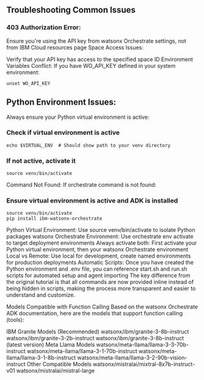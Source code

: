 ## Troubleshooting Common Issues
### 403 Authorization Error:

Ensure you're using the API key from watsonx Orchestrate settings, not from IBM Cloud resources page
Space Access Issues:

Verify that your API key has access to the specified space ID
Environment Variables Conflict:
If you have WO_API_KEY defined in your system environment:
```
unset WO_API_KEY
```
## Python Environment Issues:
Always ensure your Python virtual environment is active:

### Check if virtual environment is active
```
echo $VIRTUAL_ENV  # Should show path to your venv directory
```
### If not active, activate it

```
source venv/bin/activate
```
Command Not Found:
If orchestrate command is not found:

### Ensure virtual environment is active and ADK is installed
```
source venv/bin/activate
pip install ibm-watsonx-orchestrate
```
Python Virtual Environment: Use source venv/bin/activate to isolate Python packages
watsonx Orchestrate Environment: Use orchestrate env activate <name> to target deployment environments
Always activate both: First activate your Python virtual environment, then your watsonx Orchestrate environment
Local vs Remote: Use local for development, create named environments for production deployments
Automatic Scripts: Once you have created the Python environment and .env file, you can reference start.sh and run.sh scripts for automated setup and agent importing
The key difference from the original tutorial is that all commands are now provided inline instead of being hidden in scripts, making the process more transparent and easier to understand and customize.


Models Compatible with Function Calling
Based on the watsonx Orchestrate ADK documentation, here are the models that support function calling (tools):

IBM Granite Models (Recommended)
watsonx/ibm/granite-3-8b-instruct
watsonx/ibm/granite-3-2b-instruct
watsonx/ibm/granite-3-8b-instruct (latest version)
Meta Llama Models
watsonx/meta-llama/llama-3-3-70b-instruct
watsonx/meta-llama/llama-3-1-70b-instruct
watsonx/meta-llama/llama-3-1-8b-instruct
watsonx/meta-llama/llama-3-2-90b-vision-instruct
Other Compatible Models
watsonx/mistralai/mixtral-8x7b-instruct-v01
watsonx/mistralai/mistral-large

